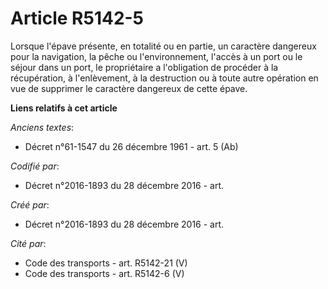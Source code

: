 # Article R5142-5

Lorsque l'épave présente, en totalité ou en partie, un caractère dangereux pour la navigation, la pêche ou l'environnement,
l'accès à un port ou le séjour dans un port, le propriétaire a l'obligation de procéder à la récupération, à l'enlèvement, à
la destruction ou à toute autre opération en vue de supprimer le caractère dangereux de cette épave.

**Liens relatifs à cet article**

_Anciens textes_:

  - Décret n°61-1547 du 26 décembre 1961 - art. 5 (Ab)

_Codifié par_:

  - Décret n°2016-1893 du 28 décembre 2016 - art.

_Créé par_:

  - Décret n°2016-1893 du 28 décembre 2016 - art.

_Cité par_:

  - Code des transports - art. R5142-21 (V)
  - Code des transports - art. R5142-6 (V)
